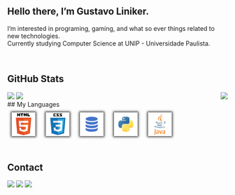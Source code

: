## Hello there, I’m Gustavo Liniker.

I’m interested in programing, gaming, and what so ever things related to new technologies.<br>
Currently studying Computer Science at UNIP - Universidade Paulista.<br>

<br>



## GitHub Stats

<div align="start">
  <img height="180em" src="https://github-readme-stats.vercel.app/api?username=Linikker&show_icons=true&theme=tokyonight&include_all_commits=true&count_private=true"/>
<img align="right" height="200em" src="https://i.pinimg.com/originals/1c/4f/ac/1c4facad627b098885aec6266b8c6c0e.gif"/>
  <img height="180em" src="https://github-readme-stats.vercel.app/api/top-langs/?username=Linikker&layout=compact&langs_count=7&theme=tokyonight"/>
</div>
## My Languages

<div align: center">
  
  <img src="https://raw.githubusercontent.com/github/explore/main/topics/html/html.png" alt="HTML" width="50" style="margin: 10px; border: 2px solid white; box-shadow: 0px 0px 5px 2px   rgba(0,0,0,0.75);"/>
  <img src="https://raw.githubusercontent.com/github/explore/main/topics/css/css.png" alt="CSS" width="50" style="margin: 10px; border: 2px solid white; box-shadow: 0px 0px 5px 2px rgba(0,0,0,0.75);"/>
  <img src="https://raw.githubusercontent.com/github/explore/main/topics/sql/sql.png" alt="SQL" width="50" style="margin: 10px; border: 2px solid white; box-shadow: 0px 0px 5px 2px rgba(0,0,0,0.75);"/>
  <img src="https://raw.githubusercontent.com/github/explore/main/topics/python/python.png" alt="Python" width="50" style="margin: 10px; border: 2px solid white; box-shadow: 0px 0px 5px 2px rgba(0,0,0,0.75);"/>
  <img src="https://raw.githubusercontent.com/github/explore/main/topics/java/java.png" alt="Java" width="50" style="margin: 10px; border: 2px solid white; box-shadow: 0px 0px 5px 2px rgba(0,0,0,0.75);"/>

</div>

<br>

## Contact
<div> 
<a href="https://instagram.com/linikker_?igshid=YTQwZjQ0NmI0OA==" target="_blank"><img src="https://img.shields.io/badge/-Instagram-%23E4405F?style=for-the-badge&logo=instagram&logoColor=white" target="_blank"></a>
<a href = "mailto:liniker.gugamer@gmail.com"><img src="https://img.shields.io/badge/-Gmail-%23333?style=for-the-badge&logo=gmail&logoColor=white" target="_blank"></a>
<a href="https://www.linkedin.com/in/lk0gustavo/" target="_blank"><img src="https://img.shields.io/badge/-LinkedIn-%230077B5?style=for-the-badge&logo=linkedin&logoColor=white" target="_blank"></a> 
  
</div>
